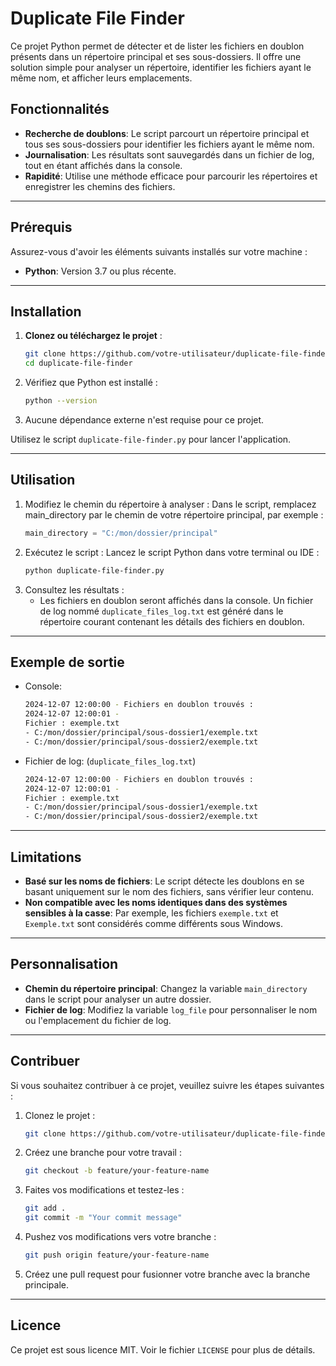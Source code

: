 # Duplicate File Finder

Ce projet Python permet de détecter et de lister les fichiers en doublon présents dans un répertoire principal et ses sous-dossiers. Il offre une solution simple pour analyser un répertoire, identifier les fichiers ayant le même nom, et afficher leurs emplacements.

## Fonctionnalités

- **Recherche de doublons**: Le script parcourt un répertoire principal et tous ses sous-dossiers pour identifier les fichiers ayant le même nom.
- **Journalisation**: Les résultats sont sauvegardés dans un fichier de log, tout en étant affichés dans la console.
- **Rapidité**: Utilise une méthode efficace pour parcourir les répertoires et enregistrer les chemins des fichiers.

---

## Prérequis

Assurez-vous d'avoir les éléments suivants installés sur votre machine :
- **Python**: Version 3.7 ou plus récente.

---

## Installation

1. **Clonez ou téléchargez le projet** :
   ```bash
   git clone https://github.com/votre-utilisateur/duplicate-file-finder.git
   cd duplicate-file-finder
2. Vérifiez que Python est installé :
   ```bash
   python --version
3. Aucune dépendance externe n'est requise pour ce projet.

Utilisez le script `duplicate-file-finder.py` pour lancer l'application.

---

## Utilisation

1. Modifiez le chemin du répertoire à analyser : Dans le script, remplacez main_directory par le chemin de votre répertoire principal, par exemple :
   ```python
   main_directory = "C:/mon/dossier/principal"
2. Exécutez le script : Lancez le script Python dans votre terminal ou IDE :
   ```bash
   python duplicate-file-finder.py
3. Consultez les résultats :
   - Les fichiers en doublon seront affichés dans la console.
   Un fichier de log nommé `duplicate_files_log.txt` est généré dans le répertoire courant contenant les détails des fichiers en doublon.

---

## Exemple de sortie
- Console:
    ```bash
    2024-12-07 12:00:00 - Fichiers en doublon trouvés :
    2024-12-07 12:00:01 - 
    Fichier : exemple.txt
    - C:/mon/dossier/principal/sous-dossier1/exemple.txt
    - C:/mon/dossier/principal/sous-dossier2/exemple.txt

- Fichier de log: (`duplicate_files_log.txt`)
    ```bash
    2024-12-07 12:00:00 - Fichiers en doublon trouvés :
    2024-12-07 12:00:01 - 
    Fichier : exemple.txt
    - C:/mon/dossier/principal/sous-dossier1/exemple.txt
    - C:/mon/dossier/principal/sous-dossier2/exemple.txt

---

## Limitations
- **Basé sur les noms de fichiers**: Le script détecte les doublons en se basant uniquement sur le nom des fichiers, sans vérifier leur contenu.
- **Non compatible avec les noms identiques dans des systèmes sensibles à la casse**: Par exemple, les fichiers `exemple.txt` et `Exemple.txt` sont considérés comme différents sous Windows.

---

## Personnalisation
- **Chemin du répertoire principal**: Changez la variable `main_directory` dans le script pour analyser un autre dossier.
- **Fichier de log**: Modifiez la variable `log_file` pour personnaliser le nom ou l'emplacement du fichier de log.

---

## Contribuer

Si vous souhaitez contribuer à ce projet, veuillez suivre les étapes suivantes :

1. Clonez le projet :
   ```bash
   git clone https://github.com/votre-utilisateur/duplicate-file-finder.git
   ```
2. Créez une branche pour votre travail :
   ```bash
   git checkout -b feature/your-feature-name
   ```
3. Faites vos modifications et testez-les :
   ```bash
   git add .
   git commit -m "Your commit message"
   ```
4. Pushez vos modifications vers votre branche :
   ```bash
   git push origin feature/your-feature-name
   ```
5. Créez une pull request pour fusionner votre branche avec la branche principale.

---

## Licence

Ce projet est sous licence MIT. Voir le fichier `LICENSE` pour plus de détails. 